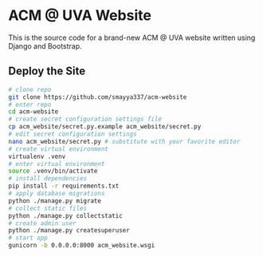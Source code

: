 # ACM @ UVA Website

This is the source code for a brand-new ACM @ UVA website written using Django and Bootstrap.

## Deploy the Site

```bash
# clone repo
git clone https://github.com/smayya337/acm-website
# enter repo
cd acm-website
# create secret configuration settings file
cp acm_website/secret.py.example acm_website/secret.py
# edit secret configuration settings
nano acm_website/secret.py # substitute with your favorite editor
# create virtual environment
virtualenv .venv
# enter virtual environment
source .venv/bin/activate
# install dependencies
pip install -r requirements.txt
# apply database migrations
python ./manage.py migrate
# collect static files
python ./manage.py collectstatic
# create admin user
python ./manage.py createsuperuser
# start app
gunicorn -b 0.0.0.0:8000 acm_website.wsgi
```
